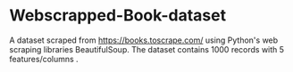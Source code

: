 # Webscrapped-Book-dataset
A dataset scraped from https://books.toscrape.com/ using Python's web scraping libraries BeautifulSoup. The dataset contains 1000 records with 5 features/columns .
